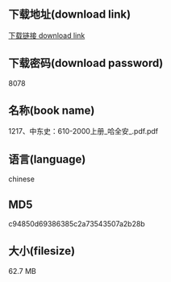 ## 下载地址(download link)
[下载链接 download link](https://voluble-croquembouche-d321dc.netlify.app/?s=1217%E3%80%81%E4%B8%AD%E4%B8%9C%E5%8F%B2%EF%BC%9A610-2000%E4%B8%8A%E5%86%8C_%E5%93%88%E5%85%A8%E5%AE%89_.pdf)

## 下载密码(download password)
8078

## 名称(book name)
1217、中东史：610-2000上册_哈全安_.pdf.pdf

## 语言(language)
chinese

## MD5
c94850d69386385c2a73543507a2b28b

## 大小(filesize)
62.7 MB
